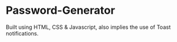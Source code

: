 # Password-Generator
Built using HTML, CSS & Javascript, also implies the use of Toast notifications.
